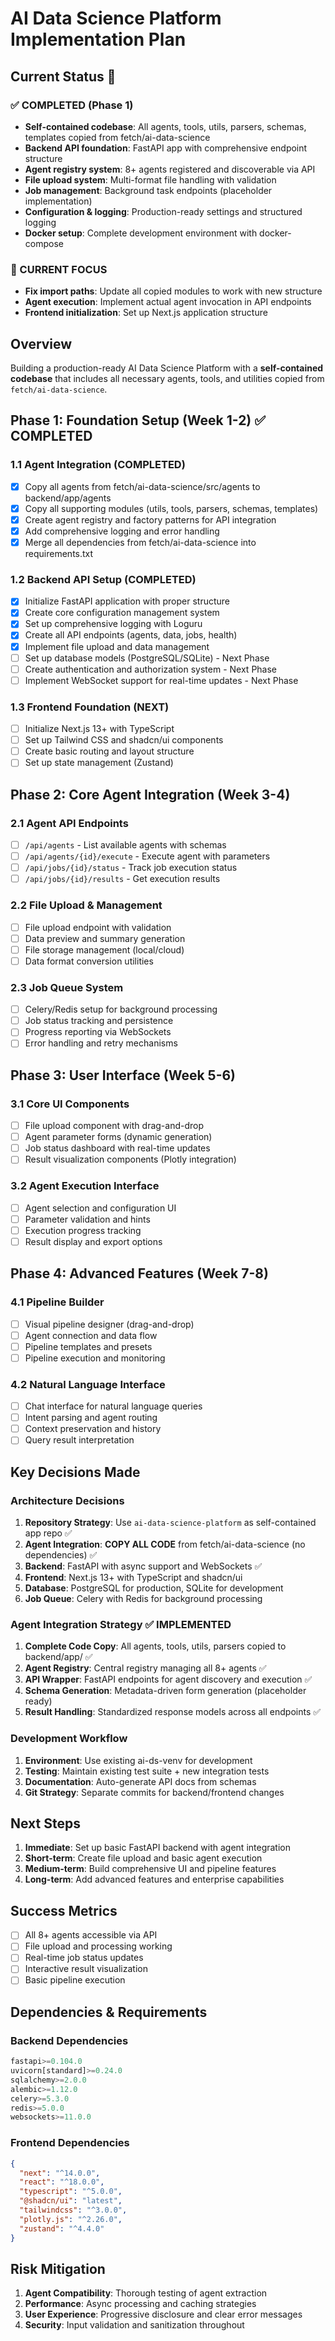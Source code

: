 # AI Data Science Platform Implementation Plan

## Current Status 🚀

### ✅ COMPLETED (Phase 1)
- **Self-contained codebase**: All agents, tools, utils, parsers, schemas, templates copied from fetch/ai-data-science
- **Backend API foundation**: FastAPI app with comprehensive endpoint structure
- **Agent registry system**: 8+ agents registered and discoverable via API
- **File upload system**: Multi-format file handling with validation
- **Job management**: Background task endpoints (placeholder implementation)
- **Configuration & logging**: Production-ready settings and structured logging
- **Docker setup**: Complete development environment with docker-compose

### 🔄 CURRENT FOCUS
- **Fix import paths**: Update all copied modules to work with new structure
- **Agent execution**: Implement actual agent invocation in API endpoints
- **Frontend initialization**: Set up Next.js application structure

## Overview
Building a production-ready AI Data Science Platform with a **self-contained codebase** that includes all necessary agents, tools, and utilities copied from `fetch/ai-data-science`.

## Phase 1: Foundation Setup (Week 1-2) ✅ COMPLETED

### 1.1 Agent Integration (COMPLETED)
- [x] Copy all agents from fetch/ai-data-science/src/agents to backend/app/agents
- [x] Copy all supporting modules (utils, tools, parsers, schemas, templates)
- [x] Create agent registry and factory patterns for API integration
- [x] Add comprehensive logging and error handling
- [x] Merge all dependencies from fetch/ai-data-science into requirements.txt

### 1.2 Backend API Setup (COMPLETED)
- [x] Initialize FastAPI application with proper structure
- [x] Create core configuration management system
- [x] Set up comprehensive logging with Loguru
- [x] Create all API endpoints (agents, data, jobs, health)
- [x] Implement file upload and data management
- [ ] Set up database models (PostgreSQL/SQLite) - Next Phase
- [ ] Create authentication and authorization system - Next Phase
- [ ] Implement WebSocket support for real-time updates - Next Phase

### 1.3 Frontend Foundation (NEXT)
- [ ] Initialize Next.js 13+ with TypeScript
- [ ] Set up Tailwind CSS and shadcn/ui components
- [ ] Create basic routing and layout structure
- [ ] Set up state management (Zustand)

## Phase 2: Core Agent Integration (Week 3-4)

### 2.1 Agent API Endpoints
- [ ] `/api/agents` - List available agents with schemas
- [ ] `/api/agents/{id}/execute` - Execute agent with parameters
- [ ] `/api/jobs/{id}/status` - Track job execution status
- [ ] `/api/jobs/{id}/results` - Get execution results

### 2.2 File Upload & Management
- [ ] File upload endpoint with validation
- [ ] Data preview and summary generation
- [ ] File storage management (local/cloud)
- [ ] Data format conversion utilities

### 2.3 Job Queue System
- [ ] Celery/Redis setup for background processing
- [ ] Job status tracking and persistence
- [ ] Progress reporting via WebSockets
- [ ] Error handling and retry mechanisms

## Phase 3: User Interface (Week 5-6)

### 3.1 Core UI Components
- [ ] File upload component with drag-and-drop
- [ ] Agent parameter forms (dynamic generation)
- [ ] Job status dashboard with real-time updates
- [ ] Result visualization components (Plotly integration)

### 3.2 Agent Execution Interface
- [ ] Agent selection and configuration UI
- [ ] Parameter validation and hints
- [ ] Execution progress tracking
- [ ] Result display and export options

## Phase 4: Advanced Features (Week 7-8)

### 4.1 Pipeline Builder
- [ ] Visual pipeline designer (drag-and-drop)
- [ ] Agent connection and data flow
- [ ] Pipeline templates and presets
- [ ] Pipeline execution and monitoring

### 4.2 Natural Language Interface
- [ ] Chat interface for natural language queries
- [ ] Intent parsing and agent routing
- [ ] Context preservation and history
- [ ] Query result interpretation

## Key Decisions Made

### Architecture Decisions
1. **Repository Strategy**: Use `ai-data-science-platform` as self-contained app repo ✅
2. **Agent Integration**: **COPY ALL CODE** from fetch/ai-data-science (no dependencies) ✅  
3. **Backend**: FastAPI with async support and WebSockets ✅
4. **Frontend**: Next.js 13+ with TypeScript and shadcn/ui
5. **Database**: PostgreSQL for production, SQLite for development
6. **Job Queue**: Celery with Redis for background processing

### Agent Integration Strategy ✅ IMPLEMENTED
1. **Complete Code Copy**: All agents, tools, utils, parsers copied to backend/app/ ✅
2. **Agent Registry**: Central registry managing all 8+ agents ✅  
3. **API Wrapper**: FastAPI endpoints for agent discovery and execution ✅
4. **Schema Generation**: Metadata-driven form generation (placeholder ready)
5. **Result Handling**: Standardized response models across all endpoints ✅

### Development Workflow
1. **Environment**: Use existing ai-ds-venv for development
2. **Testing**: Maintain existing test suite + new integration tests
3. **Documentation**: Auto-generate API docs from schemas
4. **Git Strategy**: Separate commits for backend/frontend changes

## Next Steps

1. **Immediate**: Set up basic FastAPI backend with agent integration
2. **Short-term**: Create file upload and basic agent execution
3. **Medium-term**: Build comprehensive UI and pipeline features
4. **Long-term**: Add advanced features and enterprise capabilities

## Success Metrics

- [ ] All 8+ agents accessible via API
- [ ] File upload and processing working
- [ ] Real-time job status updates
- [ ] Interactive result visualization
- [ ] Basic pipeline execution

## Dependencies & Requirements

### Backend Dependencies
```python
fastapi>=0.104.0
uvicorn[standard]>=0.24.0
sqlalchemy>=2.0.0
alembic>=1.12.0
celery>=5.3.0
redis>=5.0.0
websockets>=11.0.0
```

### Frontend Dependencies
```json
{
  "next": "^14.0.0",
  "react": "^18.0.0",
  "typescript": "^5.0.0",
  "@shadcn/ui": "latest",
  "tailwindcss": "^3.0.0",
  "plotly.js": "^2.26.0",
  "zustand": "^4.4.0"
}
```

## Risk Mitigation

1. **Agent Compatibility**: Thorough testing of agent extraction
2. **Performance**: Async processing and caching strategies
3. **User Experience**: Progressive disclosure and clear error messages
4. **Security**: Input validation and sanitization throughout 